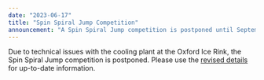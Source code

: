 ```yaml
---
date: "2023-06-17"
title: "Spin Spiral Jump Competition"
announcement: "A Spin Spiral Jump competition is postponed until September"
---
```


Due to technical issues with the cooling plant at the Oxford Ice Rink, the Spin Spiral Jump competition is postponed. Please use the [revised details][september] for up-to-date information.

[september]: /schedule/2023-09-30-spin-spiral-jump
